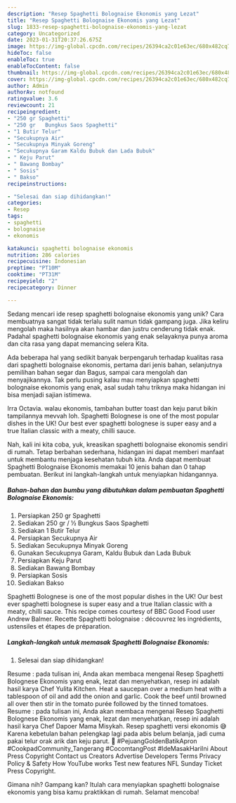 ```yaml
---
description: "Resep Spaghetti Bolognaise Ekonomis yang Lezat"
title: "Resep Spaghetti Bolognaise Ekonomis yang Lezat"
slug: 1833-resep-spaghetti-bolognaise-ekonomis-yang-lezat
category: Uncategorized
date: 2023-01-31T20:37:26.675Z
image: https://img-global.cpcdn.com/recipes/26394ca2c01e63ec/680x482cq70/spaghetti-bolognaise-ekonomis-foto-resep-utama.jpg
hideToc: false
enableToc: true
enableTocContent: false
thumbnail: https://img-global.cpcdn.com/recipes/26394ca2c01e63ec/680x482cq70/spaghetti-bolognaise-ekonomis-foto-resep-utama.jpg
cover: https://img-global.cpcdn.com/recipes/26394ca2c01e63ec/680x482cq70/spaghetti-bolognaise-ekonomis-foto-resep-utama.jpg
author: Admin
authorAv: notfound
ratingvalue: 3.6
reviewcount: 21
recipeingredient:
- "250 gr Spaghetti"
- "250 gr   Bungkus Saos Spaghetti"
- "1 Butir Telur"
- "Secukupnya Air"
- "Secukupnya Minyak Goreng"
- "Secukupnya Garam Kaldu Bubuk dan Lada Bubuk"
- " Keju Parut"
- " Bawang Bombay"
- " Sosis"
- " Bakso"
recipeinstructions:

- "Selesai dan siap dihidangkan!"
categories:
- Resep
tags:
- spaghetti
- bolognaise
- ekonomis

katakunci: spaghetti bolognaise ekonomis 
nutrition: 286 calories
recipecuisine: Indonesian
preptime: "PT10M"
cooktime: "PT31M"
recipeyield: "2"
recipecategory: Dinner

---
```





Sedang mencari ide resep spaghetti bolognaise ekonomis yang unik? Cara membuatnya sangat tidak terlalu sulit namun tidak gampang juga. Jika keliru mengolah maka hasilnya akan hambar dan justru cenderung tidak enak. Padahal spaghetti bolognaise ekonomis yang enak selayaknya punya aroma dan cita rasa yang dapat memancing selera Kita.





Ada beberapa hal yang sedikit banyak berpengaruh terhadap kualitas rasa dari spaghetti bolognaise ekonomis, pertama dari jenis bahan, selanjutnya pemilihan bahan segar dan Bagus, sampai cara mengolah dan menyajikannya. Tak perlu pusing kalau mau menyiapkan spaghetti bolognaise ekonomis yang enak,      asal sudah tahu triknya maka hidangan ini bisa menjadi sajian istimewa.














Irra Octavia. walau ekonomis, tambahan butter toast dan keju parut bikin tampilannya mevvah loh. Spaghetti Bolognese is one of the most popular dishes in the UK! Our best ever spaghetti bolognese is super easy and a true Italian classic with a meaty, chilli sauce.






Nah, kali ini kita coba, yuk, kreasikan spaghetti bolognaise ekonomis sendiri di rumah. Tetap berbahan sederhana, hidangan ini dapat memberi manfaat untuk membantu menjaga kesehatan tubuh kita. Anda dapat membuat Spaghetti Bolognaise Ekonomis memakai 10 jenis bahan dan 0 tahap pembuatan. Berikut ini langkah-langkah untuk menyiapkan hidangannya.

<!--inarticleads1-->

##### Bahan-bahan dan bumbu yang dibutuhkan dalam pembuatan Spaghetti Bolognaise Ekonomis:

1. Persiapkan 250 gr Spaghetti
1. Sediakan 250 gr / ½ Bungkus Saos Spaghetti
1. Sediakan 1 Butir Telur
1. Persiapkan Secukupnya Air
1. Sediakan Secukupnya Minyak Goreng
1. Gunakan Secukupnya Garam, Kaldu Bubuk dan Lada Bubuk
1. Persiapkan  Keju Parut
1. Sediakan  Bawang Bombay
1. Persiapkan  Sosis
1. Sediakan  Bakso


Spaghetti Bolognese is one of the most popular dishes in the UK! Our best ever spaghetti bolognese is super easy and a true Italian classic with a meaty, chilli sauce. This recipe comes courtesy of BBC Good Food user Andrew Balmer. Recette Spaghetti bolognaise : découvrez les ingrédients, ustensiles et étapes de préparation. 

<!--inarticleads2-->

##### Langkah-langkah untuk memasak Spaghetti Bolognaise Ekonomis:


1. Selesai dan siap dihidangkan!

Resume : pada tulisan ini, Anda akan membaca mengenai Resep Spaghetti Bolognese Ekonomis yang enak, lezat dan menyehatkan, resep ini adalah hasil karya Chef Yulita Kitchen. Heat a saucepan over a medium heat with a tablespoon of oil and add the onion and garlic. Cook the beef until browned all over then stir in the tomato purée followed by the tinned tomatoes. Resume : pada tulisan ini, Anda akan membaca mengenai Resep Spaghetti Bolognese Ekonomis yang enak, lezat dan menyehatkan, resep ini adalah hasil karya Chef Dapoer Mama Misykah. Resep spaghetti versi ekonomis 😅 Karena kebetulan bahan pelengkap lagi pada abis belum belanja, jadi cuma pakai telur orak arik dan keju parut. 🤭 #PejuangGoldenBatikApron #CookpadCommunity_Tangerang #CocomtangPost #IdeMasakHariIni About Press Copyright Contact us Creators Advertise Developers Terms Privacy Policy &amp; Safety How YouTube works Test new features NFL Sunday Ticket Press Copyright. 

Gimana nih? Gampang kan? Itulah cara menyiapkan spaghetti bolognaise ekonomis yang bisa kamu praktikkan di rumah. Selamat mencoba!
